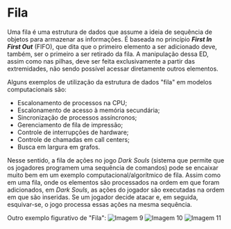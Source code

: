 # Fila
Uma fila é uma estrutura de dados que assume a ideia de sequência de objetos para armazenar as informações.
É baseada no princípio ***First In First Out*** (FIFO), que dita que o primeiro elemento a ser adicionado deve, também, ser o primeiro a ser retirado da fila.
A manipulação dessa ED, assim como nas pilhas, deve ser feita exclusivamente a partir das extremidades, não sendo possível acessar diretamente outros elementos.

Alguns exemplos de utilização da estrutura de dados "fila" em modelos computacionais são:
- Escalonamento de processos na CPU;
- Escalonamento de acesso à memória secundária;
- Sincronização de processos assíncronos;
- Gerenciamento de fila de impressão;
- Controle de interrupções de hardware;
- Controle de chamadas em call centers;
- Busca em largura em grafos.

Nesse sentido, a fila de ações no jogo *Dark Souls* (sistema que permite que os jogadores programem uma sequência de comandos) pode se encaixar muito bem em um exemplo computacional/algorítmico de fila. Assim como em uma fila, onde os elementos são processados na ordem em que foram adicionados, em *Dark Souls*, as ações do jogador são executadas na ordem em que são inseridas. Se um jogador decide atacar e, em seguida, esquivar-se, o jogo processa essas ações na mesma sequência.

Outro exemplo figurativo de "Fila":
![Imagem 9]()
![Imagem 10]()
![Imagem 11]()
